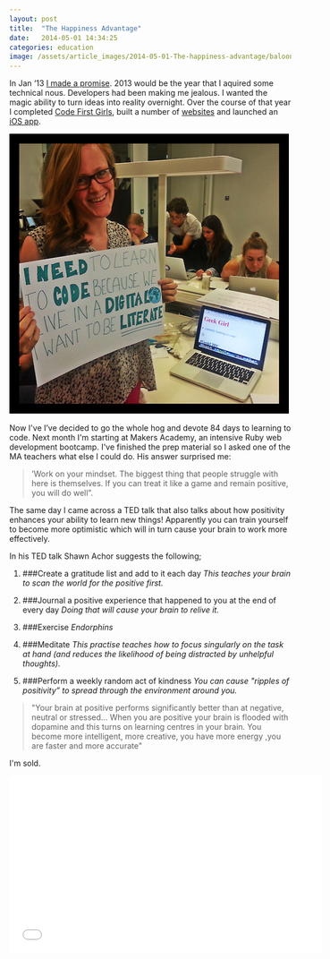 ```yaml
---
layout: post
title:  "The Happiness Advantage"
date:   2014-05-01 14:34:25
categories: education
image: /assets/article_images/2014-05-01-The-happiness-advantage/baloons2.jpg
---
```

In Jan ‘13 [I made a promise](http://www.eyedea.org.uk/2012/12/28/the-year-ahead/). 2013 would be the year that I aquired some technical nous. Developers had been making me jealous. I wanted the magic ability to turn ideas into reality overnight. Over the course of that year I completed [Code First Girls](http://www.codefirstgirls.org.uk/), built a number of [websites](http://www.geekchic.me/) and launched an [iOS app](https://www.youtube.com/watch?v=52XkpGwWxLo).

![](/assets/article_images/2014-05-01-The-happiness-advantage/geekgirlme.jpg)

Now I've I’ve decided to go the whole hog and devote 84 days to learning to code.  Next month I'm starting at Makers Academy, an intensive Ruby web development bootcamp.
I've finished the prep material so I asked one of the MA teachers what else I could do. His answer surprised me:
>’Work on your mindset. The biggest thing that people struggle with here is themselves. If you can treat it like a game and remain positive, you will do well”.

The same day I came across a TED talk that also talks about how positivity enhances your ability to learn new things! Apparently you can train yourself to become more optimistic which will in turn cause your brain to work more effectively.

In his TED talk Shawn Achor suggests the following;

1. ###Create a gratitude list and add to it each day
*This teaches your brain to scan the world for the positive first.*

2. ###Journal a positive experience that happened to you at the end of every day
*Doing that will cause your brain to relive it.*

3. ###Exercise
*Endorphins*

4. ###Meditate
*This practise teaches how to focus singularly on the task at hand (and reduces the likelihood  of being distracted by unhelpful thoughts).*

5. ###Perform a weekly random act of kindness
*You can cause "ripples of positivity” to spread through the environment around you.*

>"Your brain at positive performs significantly better than at negative, neutral or stressed… When you are positive your brain is flooded with dopamine and this turns on learning centres in your brain. You become more intelligent, more creative, you have more energy ,you are faster and more accurate"

I'm sold.

<iframe width="560" height="315" src="//www.youtube.com/embed/GXy__kBVq1M" frameborder="0" allowfullscreen></iframe>

